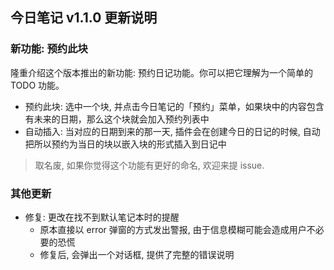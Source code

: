 ## 今日笔记 v1.1.0 更新说明

### 新功能: 预约此块

隆重介绍这个版本推出的新功能: 预约日记功能。你可以把它理解为一个简单的 TODO 功能。

- 预约此块: 选中一个块, 并点击今日笔记的「预约」菜单，如果块中的内容包含有未来的日期，那么这个块就会加入预约列表中
- 自动插入: 当对应的日期到来的那一天, 插件会在创建今日的日记的时候, 自动把所以预约为当日的块以嵌入块的形式插入到日记中

> 取名废, 如果你觉得这个功能有更好的命名, 欢迎来提 issue.

### 其他更新

- 修复: 更改在找不到默认笔记本时的提醒
    - 原本直接以 error 弹窗的方式发出警报, 由于信息模糊可能会造成用户不必要的恐慌
    - 修复后, 会弹出一个对话框, 提供了完整的错误说明
